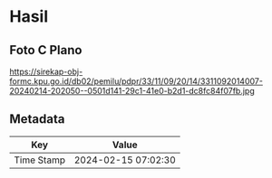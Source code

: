 # Hasil

## Foto C Plano

https://sirekap-obj-formc.kpu.go.id/db02/pemilu/pdpr/33/11/09/20/14/3311092014007-20240214-202050--0501d141-29c1-41e0-b2d1-dc8fc84f07fb.jpg


## Metadata

| Key        | Value               |
| ---------- | ------------------- |
| Time Stamp | 2024-02-15 07:02:30 |



